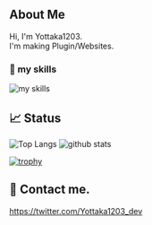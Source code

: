 ## About Me
Hi, I'm Yottaka1203.<br>
I'm making Plugin/Websites.

### 🌱 my skills
<img alt="my skills" src="https://skillicons.dev/icons?theme=&perline=8&i=html,css,python,cs,bootstrap,figma,github,vscode,visualstudio,java" />


## 📈 Status

<img alt="Top Langs" src="https://github-readme-stats.vercel.app/api/top-langs/?username=yottaka1203&layout=compact&show_icons=true" />
<img alt="github stats" src="https://github-readme-stats.vercel.app/api?username=yottaka1203" />

[![trophy](https://github-profile-trophy.vercel.app/?username=yottaka1203&margin-w=5)](https://github.com/Yottaka1203/)

## 📨 Contact me.
https://twitter.com/Yottaka1203_dev
